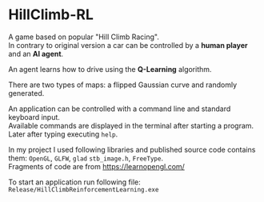 # HillClimb-RL

A game based on popular "Hill Climb Racing".\
In contrary to original version a car can be controlled by a **human player** and an **AI agent**.

An agent learns how to drive using the **Q-Learning** algorithm.

There are two types of maps: a flipped Gaussian curve and randomly generated.

An application can be controlled with a command line and standard keyboard input.\
Available commands are displayed in the terminal after starting a program. Later after typing executing `help`.

In my project I used following libraries and published source code contains them: `OpenGL`, `GLFW`, `glad` `stb_image.h`, `FreeType`.\
Fragments of code are from https://learnopengl.com/

To start an application run following file:\
`Release/HillClimbReinforcementLearning.exe`

